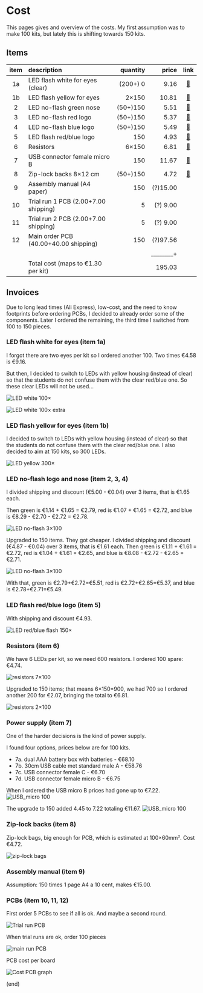 # Cost

This pages gives and overview of the costs.
My first assumption was to make 100 kits, but lately this is shifting towards 150 kits.


## Items

|item| description                          | quantity |   price |                                                      link |
|:--:|:-------------------------------------|---------:|--------:|:---------------------------------------------------------:|
|  1a| LED flash white for eyes (clear)     | (200+) 0 |    9.16 |[🔗](https://www.aliexpress.com/item/1005003630965480.html)|
|  1b| LED flash yellow for eyes            |    2×150 |   10.81 |[🔗](https://www.aliexpress.com/item/1005003630965480.html)|
|  2 | LED no-flash green nose              | (50+)150 |    5.51 |[🔗](https://www.aliexpress.com/item/1005005071977501.html)|
|  3 | LED no-flash red logo                | (50+)150 |    5.37 |[🔗](https://www.aliexpress.com/item/1005005071977501.html)|
|  4 | LED no-flash blue logo               | (50+)150 |    5.49 |[🔗](https://www.aliexpress.com/item/1005005071977501.html)|
|  5 | LED flash red/blue logo              |      150 |    4.93 |[🔗](https://www.aliexpress.com/item/1005003797732300.html)|
|  6 | Resistors                            |    6×150 |    6.81 |[🔗](https://www.aliexpress.com/item/1005002091320103.html)|
|  7 | USB connector female micro B         |      150 |   11.67 |[🔗](https://www.aliexpress.com/item/1005003803598713.html)|
|  8 | Zip-lock backs 8×12 cm               | (50+)150 |    4.72 |[🔗](https://www.aliexpress.com/item/1005005297741601.html)|
|  9 | Assembly manual (A4 paper)           |      150 |(?)15.00 |                                                           |
| 10 | Trial run 1 PCB (2.00+7.00 shipping) |        5 |(?) 9.00 |                                                           |
| 11 | Trial run 2 PCB (2.00+7.00 shipping) |        5 |(?) 9.00 |                                                           |
| 12 | Main order PCB (40.00+40.00 shipping)|      150 |(?)97.56 |                                                           |
|    |                                      |          |________+|                                                           |
|    | Total cost (maps to €1.30 per kit)   |          |  195.03 |                                                           |


## Invoices

Due to long lead times (Ali Express), low-cost, and the need to know footprints
before ordering PCBs, I decided to already order some of the components.
Later I ordered the remaining, the third time I switched from 100 to 150 pieces.



### LED flash white for eyes (item 1a)

I forgot there are two eyes per kit so I ordered another 100.
Two times €4.58 is €9.16.

But then, I decided to switch to LEDs with yellow housing (instead of clear) 
so that the students do not confuse them with the clear red/blue one.
So these clear LEDs will not be used...

![LED white 100×](cost-led-white-100.png)

![LED white 100× extra](cost-led-white-100extra.png)





### LED flash yellow for eyes (item 1b)

I decided to switch to LEDs with yellow housing (instead of clear) so that the students do not confuse them with the clear red/blue one.
I also decided to aim at 150 kits, so 300 LEDs.

![LED yellow 300×](cost2-led-yellow-300.png)




### LED no-flash logo and nose (item 2, 3, 4)

I divided shipping and discount (€5.00 - €0.04) over 3 items, that is €1.65 each.

Then green is €1.14 + €1.65 = €2.79, red is €1.07 + €1.65 = €2.72, 
and blue is €8.29 - €2.70 - €2.72 = €2.78.

![LED no-flash 3×100](cost-led-red-100-blue-100-green-100.png)



Upgraded to 150 items. They got cheaper.
I divided shipping and discount (€4.87 - €0.04) over 3 items, that is €1.61 each.
Then green is €1.11 + €1.61 = €2.72, red is €1.04 + €1.61 = €2.65, 
and blue is €8.08 - €2.72 - €2.65 = €2.71.


![LED no-flash 3×100](cost3-led-red-100-blue-100-green-100.png)


With that, green is €2.79+€2.72=€5.51, red is €2.72+€2.65=€5.37, and blue is €2.78+€2.71=€5.49.




### LED flash red/blue logo (item 5)

With shipping and discount €4.93.

![LED red/blue flash 150×](cost-led-redblue-150.png)




### Resistors (item 6)

We have 6 LEDs per kit, so we need 600 resistors. I ordered 100 spare: €4.74.

![resistors 7×100](cost-R220-700.png)


Upgraded to 150 items; that means 6×150=900, we had 700 so I ordered another 200 for €2.07, bringing the total to €6.81.

![resistors 2×100](cost3-R220-200.png)




### Power supply (item 7)

One of the harder decisions is the kind of power supply.

I found four options, prices below are for 100 kits.

 - 7a. dual AAA battery box with batteries - €68.10
 - 7b. 30cm USB cable met standard male A - €58.76
 - 7c. USB connector female C - €6.70
 - 7d. USB connector female micro B  - €6.75

When I ordered the USB micro B prices had gone up to €7.22.
![USB_micro 100](cost2-usbmicro-100.png)


The upgrade to 150 added 4.45 to 7.22 totaling €11.67.
![USB_micro 100](cost3-usbmicro-50.png)




### Zip-lock backs (item 8)

Zip-lock bags, big enough for PCB, which is estimated at 100×60mm². Cost €4.72.

![zip-lock bags](cost2-ziplock-200.png)




### Assembly manual (item 9)

Assumption: 150 times 1 page A4 a 10 cent, makes €15.00.




### PCBs (item 10, 11, 12)

First order 5 PCBs to see if all is ok. And maybe a second round.

![Trial run PCB](cost-pcb-5.png)


When trial runs are ok, order 100 pieces

![main run PCB](cost-pcb-100.png)


PCB cost per board

![Cost PCB graph](cost-pcb-graph.png)

(end)
 
